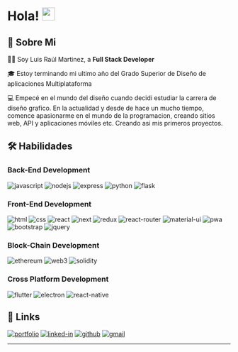 # Hola! <img src="https://media.giphy.com/media/hvRJCLFzcasrR4ia7z/giphy.gif" width="29px" height="29px">

## 🚀 Sobre Mi

🙋‍♂️ Soy Luis Raúl Martinez, a **Full Stack Developer**  

🎓 Estoy terminando mi ultimo año del Grado Superior de Diseño de aplicaciones Multiplataforma

💻 Empecé en el mundo del diseño cuando decidi estudiar la carrera de diseño grafico. En la actualidad y desde de hace un mucho tiempo, comence apasionarme en el mundo de la programacion, creando sitios web, API y aplicaciones móviles etc. Creando asi mis primeros proyectos.

## 🛠️ Habilidades 

### Back-End Development

![javascript](https://img.shields.io/badge/JavaScript-323330?style=for-the-badge&logo=javascript&logoColor=F7DF1E)
![nodejs](https://img.shields.io/badge/Node.JS-339933?style=for-the-badge&logo=node.js&logoColor=white)
![express](https://img.shields.io/badge/Express-000000?style=for-the-badge&logo=express&logoColor=white)
![python](https://img.shields.io/badge/Python-3776AB?style=for-the-badge&logo=python&logoColor=white)
![flask](https://img.shields.io/badge/Flask-000000?style=for-the-badge&logo=flask&logoColor=white)

### Front-End Development

![html](https://img.shields.io/badge/HTML-E34F26?style=for-the-badge&logo=html5&logoColor=white)
![css](https://img.shields.io/badge/CSS-1572B6?style=for-the-badge&logo=css3&logoColor=white)
![react](https://img.shields.io/badge/React-20232A?style=for-the-badge&logo=react&logoColor=61DAFB)
![next](https://img.shields.io/badge/Next-000000?style=for-the-badge&logo=nextdotjs&logoColor=FFFFFF)
![redux](https://img.shields.io/badge/Redux-593D88?style=for-the-badge&logo=redux&logoColor=white)
![react-router](https://img.shields.io/badge/React_Router-CA4245?style=for-the-badge&logo=react-router&logoColor=white)
![material-ui](https://img.shields.io/badge/Material_UI-0081CB?style=for-the-badge&logo=mui&logoColor=white)
![pwa](https://img.shields.io/badge/Progressive_Web_App-4285F4?style=for-the-badge&logo=googlechrome&logoColor=white)
![bootstrap](https://img.shields.io/badge/Bootstrap-563D7C?style=for-the-badge&logo=bootstrap&logoColor=white)
![jquery](https://img.shields.io/badge/jQuery-0769AD?style=for-the-badge&logo=jquery&logoColor=white)

### Block-Chain Development

![ethereum](https://img.shields.io/badge/Ethereum-3C3C3D?style=for-the-badge&logo=ethereum&logoColor=white)
![web3](https://img.shields.io/badge/Web_3-F16822?style=for-the-badge&logo=web3.js&logoColor=white)
![solidity](https://img.shields.io/badge/Solidity-363636?style=for-the-badge&logo=solidity&logoColor=white)

### Cross Platform Development

![flutter](https://img.shields.io/badge/Flutter-02569B?style=for-the-badge&logo=flutter&logoColor=white)
![electron](https://img.shields.io/badge/Electron-2C2E3B?style=for-the-badge&logo=electron&logoColor=white)
![react-native](https://img.shields.io/badge/React%20Native-20232A?style=for-the-badge&logo=react&logoColor=61DAFB)

## 🔗 Links

[![portfolio](https://img.shields.io/badge/Portfolio-4560b2?style=for-the-badge&logo=Google-chrome&logoColor=white)](https://portafolio-luis-ehv4y7lt7-luis-martinezs-projects-ec322962.vercel.app)
[![linked-in](https://img.shields.io/badge/Linked_In-0077B5?style=for-the-badge&logo=LinkedIn&logoColor=white)](https://www.linkedin.com/in/luis-martinez-bb0618268/)
[![github](https://img.shields.io/badge/GitHub-000000?style=for-the-badge&logo=GitHub&logoColor=white)](https://github.com/Luismar90/portafolio_Luis.git)
[![gmail](https://img.shields.io/badge/Gmail-D14836?style=for-the-badge&logo=Gmail&logoColor=white)](mailto:luismar9099@gmail.com)



---



<!-- [![GitHub stats](https://github-readme-stats.vercel.app/api?username=NicoHalpe&theme=highcontrast&layout=compact&langs\_count=6)](https://github.com/anuraghazra/github-readme-stats) -->
